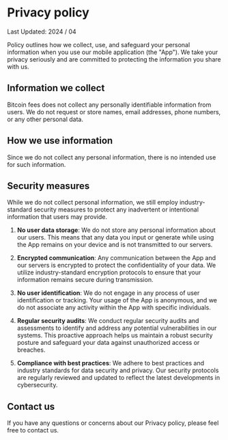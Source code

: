 # Privacy policy

Last Updated: 2024 / 04

Policy outlines how we collect, use, and safeguard your personal information when you use our mobile application (the "App"). We take your privacy seriously and are committed to protecting the information you share with us.

## Information we collect

Bitcoin fees does not collect any personally identifiable information from users. We do not request or store names, email addresses, phone numbers, or any other personal data.

## How we use information

Since we do not collect any personal information, there is no intended use for such information.

## Security measures

While we do not collect personal information, we still employ industry-standard security measures to protect any inadvertent or intentional information that users may provide.

1. **No user data storage**: We do not store any personal information about our users. This means that any data you input or generate while using the App remains on your device and is not transmitted to our servers.

2. **Encrypted communication**: Any communication between the App and our servers is encrypted to protect the confidentiality of your data. We utilize industry-standard encryption protocols to ensure that your information remains secure during transmission.

3. **No user identification**: We do not engage in any process of user identification or tracking. Your usage of the App is anonymous, and we do not associate any activity within the App with specific individuals.

4. **Regular security audits**: We conduct regular security audits and assessments to identify and address any potential vulnerabilities in our systems. This proactive approach helps us maintain a robust security posture and safeguard your data against unauthorized access or breaches.

5. **Compliance with best practices**: We adhere to best practices and industry standards for data security and privacy. Our security protocols are regularly reviewed and updated to reflect the latest developments in cybersecurity.

## Contact us

If you have any questions or concerns about our Privacy policy, please feel free to contact us.